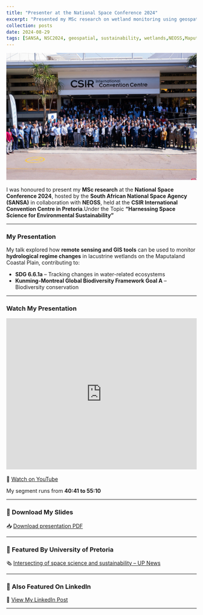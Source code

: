 ```yaml
---
title: "Presenter at the National Space Conference 2024"
excerpt: "Presented my MSc research on wetland monitoring using geospatial tools at NSC2024 hosted by SANSA and NEOSS."
collection: posts
date: 2024-08-29
tags: [SANSA, NSC2024, geospatial, sustainability, wetlands,NEOSS,Maputaland]
---
```


![NSC 2024 Banner](/images/banner_nsc.jfif)

I was honoured to present my **MSc research** at the **National Space Conference 2024**, hosted by the **South African National Space Agency (SANSA)** in collaboration with **NEOSS**, held at the **CSIR International Convention Centre in Pretoria**.Under the Topic **“Harnessing Space Science for Environmental Sustainability”**

---

###  My Presentation

My talk explored how **remote sensing and GIS tools** can be used to monitor **hydrological regime changes** in lacustrine wetlands on the Maputaland Coastal Plain, contributing to:

- **SDG 6.6.1a** – Tracking changes in water-related ecosystems
- **Kunming-Montreal Global Biodiversity Framework Goal A** – Biodiversity conservation

---

### Watch My Presentation

<iframe width="100%" height="400" src="https://www.youtube.com/embed/YOUR_VIDEO_ID" frameborder="0" allowfullscreen></iframe>

🔗 [Watch on YouTube](https://www.youtube.com/watch?v=xaH614ln4hM)

My segment runs from **40:41 to 55:10**

---

### 📄 Download My Slides

📥 [Download presentation PDF](https://www.spaceconference.co.za/wp-content/uploads/2024/09/NSC-2024-Showcasing-Session-2-4-Assessing-changes-Ndlovu.pdf)

---

### 📰 Featured By University of Pretoria

🗞️ [Intersecting of space science and sustainability – UP News](https://www.up.ac.za/geography-geoinformatics-and-meteorology/news/post_3255703-intersecting-of-space-science-and-sustainability)

---

### 🔗 Also Featured On LinkedIn

🔗 [View My LinkedIn Post](https://www.linkedin.com/posts/nkosingizwile-ndlovu-96a1aa108_nsc2024-sansa-neoss-activity-7239186898529751041-saBN?utm_source=share&utm_medium=member_desktop&rcm=ACoAABzfGtkBzqL_c-MyAFhCeKzVrgGgNGS-FuY)

---


